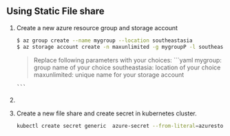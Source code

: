 ## Using Static File share

1.  Create a new azure resource group and storage account 
    ```bash
    $ az group create --name mygroup --location southeastasia
    $ az storage account create -n maxunlimited -g mygroupP -l southeastasia --sku Standard_LRS
    
    ```
    > Replace following parameters with your choices:
        ```yaml
        mygroup: group name of your choice
        southeastasia: location of your choice
        maxunlimited: unique name for your storage account

        ```

2.   

1.  Create a new file share and create secret in kubernetes cluster.

    ```bash
    kubectl create secret generic  azure-secret --from-literal=azurestorageaccountname=trynxdiag --from-literal=azurestorageaccountkey=E88wg/MrEQu/qRjMgl83P65gOEjriuBhuIWiZ3vJFSwIST6k1Ok5HxCZXIER2ZEAqXwLPn2tu79BaC32Fh5W0A==
    ```
